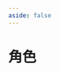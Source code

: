 ```yaml
---
aside: false
---
```

# 角色

<Characters :Character=CHARACTER :City=City :Element=Element :Weapon=Weapon :Game=1 />

<script setup>
import { City, Element, Weapon } from "../.vitepress/components/hsr/utils";
import { CHARACTER } from "../.vitepress/components/hsr/characters";
import Characters from "../.vitepress/components/Characters.vue";
</script>
